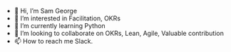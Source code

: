 - 👋 Hi, I’m Sam George
- 👀 I’m interested in Facilitation, OKRs
- 🌱 I’m currently learning Python
- 💞️ I’m looking to collaborate on OKRs, Lean, Agile, Valuable contribution
- 📫 How to reach me Slack.
